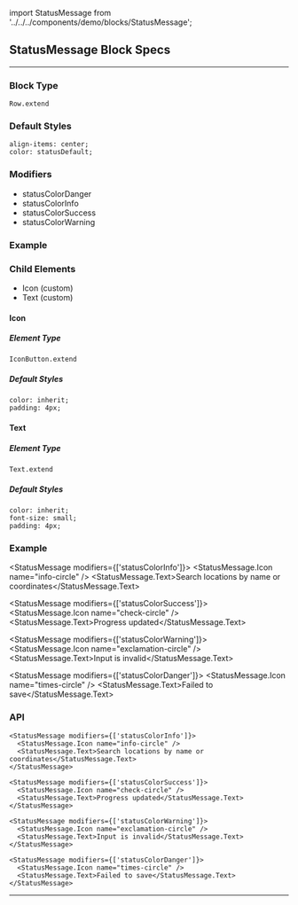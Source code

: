 import StatusMessage from '../../../components/demo/blocks/StatusMessage';

## StatusMessage Block Specs

---

### Block Type

`Row.extend`

### Default Styles

```
align-items: center;
color: statusDefault;
```

### Modifiers

* statusColorDanger
* statusColorInfo
* statusColorSuccess
* statusColorWarning

### Example




### Child Elements

* Icon (custom)
* Text (custom)

#### Icon

##### Element Type

`IconButton.extend`

##### Default Styles

```
color: inherit;
padding: 4px;
```

#### Text

##### Element Type

`Text.extend`

##### Default Styles

```
color: inherit;
font-size: small;
padding: 4px;
```

### Example

<StatusMessage modifiers={['statusColorInfo']}>
  <StatusMessage.Icon name="info-circle" />
  <StatusMessage.Text>Search locations by name or coordinates</StatusMessage.Text>
</StatusMessage>

<StatusMessage modifiers={['statusColorSuccess']}>
  <StatusMessage.Icon name="check-circle" />
  <StatusMessage.Text>Progress updated</StatusMessage.Text>
</StatusMessage>

<StatusMessage modifiers={['statusColorWarning']}>
  <StatusMessage.Icon name="exclamation-circle" />
  <StatusMessage.Text>Input is invalid</StatusMessage.Text>
</StatusMessage>

<StatusMessage modifiers={['statusColorDanger']}>
  <StatusMessage.Icon name="times-circle" />
  <StatusMessage.Text>Failed to save</StatusMessage.Text>
</StatusMessage>

### API

```
<StatusMessage modifiers={['statusColorInfo']}>
  <StatusMessage.Icon name="info-circle" />
  <StatusMessage.Text>Search locations by name or coordinates</StatusMessage.Text>
</StatusMessage>

<StatusMessage modifiers={['statusColorSuccess']}>
  <StatusMessage.Icon name="check-circle" />
  <StatusMessage.Text>Progress updated</StatusMessage.Text>
</StatusMessage>

<StatusMessage modifiers={['statusColorWarning']}>
  <StatusMessage.Icon name="exclamation-circle" />
  <StatusMessage.Text>Input is invalid</StatusMessage.Text>
</StatusMessage>

<StatusMessage modifiers={['statusColorDanger']}>
  <StatusMessage.Icon name="times-circle" />
  <StatusMessage.Text>Failed to save</StatusMessage.Text>
</StatusMessage>
```

---

